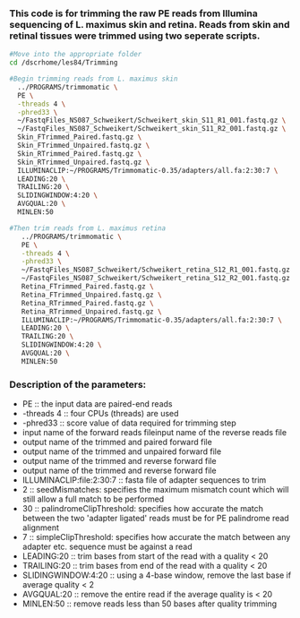 ### This code is for trimming the raw PE reads from Illumina sequencing of L. maximus skin and retina. Reads from skin and retinal tissues were trimmed using two seperate scripts.

```bash
#Move into the appropriate folder
cd /dscrhome/les84/Trimming

#Begin trimming reads from L. maximus skin
  ../PROGRAMS/trimmomatic \
  PE \
  -threads 4 \
  -phred33 \
  ~/FastqFiles_NS087_Schweikert/Schweikert_skin_S11_R1_001.fastq.gz \
  ~/FastqFiles_NS087_Schweikert/Schweikert_skin_S11_R2_001.fastq.gz \
  Skin_FTrimmed_Paired.fastq.gz \
  Skin_FTrimmed_Unpaired.fastq.gz \
  Skin_RTrimmed_Paired.fastq.gz \
  Skin_RTrimmed_Unpaired.fastq.gz \
  ILLUMINACLIP:~/PROGRAMS/Trimmomatic-0.35/adapters/all.fa:2:30:7 \
  LEADING:20 \
  TRAILING:20 \
  SLIDINGWINDOW:4:20 \
  AVGQUAL:20 \
  MINLEN:50
```
```bash
#Then trim reads from L. maximus retina
   ../PROGRAMS/trimmomatic \
   PE \
   -threads 4 \
   -phred33 \
   ~/FastqFiles_NS087_Schweikert/Schweikert_retina_S12_R1_001.fastq.gz \
   ~/FastqFiles_NS087_Schweikert/Schweikert_retina_S12_R2_001.fastq.gz \
   Retina_FTrimmed_Paired.fastq.gz \
   Retina_FTrimmed_Unpaired.fastq.gz \
   Retina_RTrimmed_Paired.fastq.gz \
   Retina_RTrimmed_Unpaired.fastq.gz \
   ILLUMINACLIP:~/PROGRAMS/Trimmomatic-0.35/adapters/all.fa:2:30:7 \
   LEADING:20 \
   TRAILING:20 \
   SLIDINGWINDOW:4:20 \
   AVGQUAL:20 \
   MINLEN:50
```

### Description of the parameters:
- PE :: the input data are paired-end reads
- -threads 4 :: four CPUs (threads) are used
- -phred33 :: score value of data required for trimming step
- input name of the forward reads fileinput name of the reverse reads file
- output name of the trimmed and paired forward file
- output name of the trimmed and unpaired forward file
- output name of the trimmed and reverse forward file
- output name of the trimmed and reverse forward file
- ILLUMINACLIP:file:2:30:7 :: fasta file of adapter sequences to trim
- 2 :: seedMismatches: specifies the maximum mismatch count which will still allow a full match to be performed
- 30 :: palindromeClipThreshold: specifies how accurate the match between the two 'adapter ligated' reads must be for PE palindrome read alignment
- 7 :: simpleClipThreshold: specifies how accurate the match between any adapter etc. sequence must be against a read
- LEADING:20 :: trim bases from start of the read with a quality < 20
- TRAILING:20 :: trim bases from end of the read with a quality < 20
- SLIDINGWINDOW:4:20 :: using a 4-base window, remove the last base if average quality < 2
- AVGQUAL:20 :: remove the entire read if the average quality is < 20
- MINLEN:50 :: remove reads less than 50 bases after quality trimming
